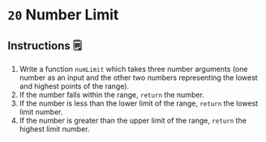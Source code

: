 # `20` Number Limit
## Instructions 🗒
1. Write a function `numLimit` which takes three number arguments (one number as an input and the other two numbers representing the lowest and highest points of the range). 
2. If the number falls within the range, `return` the number. 
3. If the number is less than the lower limit of the range, `return` the lowest limit number.
4. If the number is greater than the upper limit of the range, `return` the highest limit number.